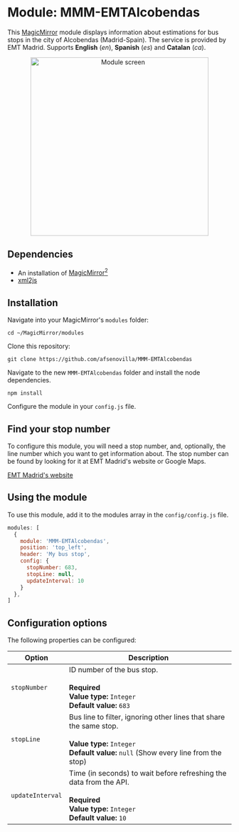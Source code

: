 # Module: MMM-EMTAlcobendas
This [MagicMirror](https://github.com/MichMich/MagicMirror) module displays information about estimations for bus stops in the city of Alcobendas (Madrid-Spain). The service is provided by EMT Madrid. Supports **English** (*en*), **Spanish** (*es*) and **Catalan** (*ca*).

<center><img src="https://theraulxp.es/legacy/emt_magicmirror.png" alt="Module screen" width="400"></center>

## Dependencies
- An installation of [MagicMirror<sup>2</sup>](https://github.com/MichMich/MagicMirror)
- [xml2js](https://www.npmjs.com/package/xml2js)

## Installation

Navigate into your MagicMirror's `modules` folder:
```
cd ~/MagicMirror/modules
```

Clone this repository:
```
git clone https://github.com/afsenovilla/MMM-EMTAlcobendas
```

Navigate to the new `MMM-EMTAlcobendas` folder and install the node dependencies.
```
npm install
```

Configure the module in your `config.js` file.

## Find your stop number
To configure this module, you will need a stop number, and, optionally, the line number which you want to get information about. The stop number can be found by looking for it at EMT Madrid's website or Google Maps.  


[EMT Madrid's website](https://www.emtmadrid.es/EMTBUS/MiBus)


## Using the module

To use this module, add it to the modules array in the `config/config.js` file. 

```javascript
modules: [
  {
    module: 'MMM-EMTAlcobendas',
    position: 'top_left',
    header: 'My bus stop',
    config: {
      stopNumber: 683,
      stopLine: null,
      updateInterval: 10
    }
  },
]
```

## Configuration options

The following properties can be configured:

| Option                       | Description
| ---------------------------- | -----------
| `stopNumber`                 | ID number of the bus stop.<br><br>**Required**<br>**Value type:** `Integer`<br>**Default value:** `683`
| `stopLine`                 | Bus line to filter, ignoring other lines that share the same stop.<br><br>**Value type:** `Integer`<br>**Default value:** ` null ` (Show every line from the stop)
| `updateInterval`             | Time (in seconds) to wait before refreshing the data from the API.<br><br>**Required**<br>**Value type:** `Integer`<br>**Default value:** `10`
